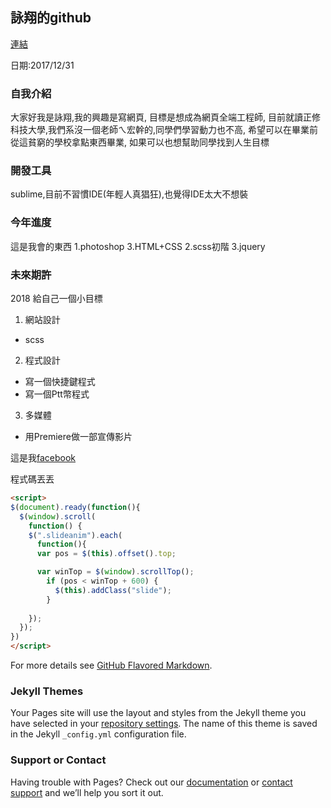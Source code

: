 ## 詠翔的github

[連結](https://satanbaby.github.io/satanbaby/)

日期:2017/12/31

### 自我介紹
大家好我是詠翔,我的興趣是寫網頁,
目標是想成為網頁全端工程師,
目前就讀正修科技大學,我們系沒一個老師ㄟ宏幹的,同學們學習動力也不高,
希望可以在畢業前從這貧窮的學校拿點東西畢業,
如果可以也想幫助同學找到人生目標

### 開發工具
sublime,目前不習慣IDE(年輕人真猖狂),也覺得IDE太大不想裝

### 今年進度
這是我會的東西
1.photoshop
3.HTML+CSS
2.scss初階
3.jquery

### 未來期許
2018 給自己一個小目標
1. 網站設計
+ scss
2. 程式設計
+ 寫一個快捷鍵程式
+ 寫一個Ptt幣程式
3. 多媒體
+ 用Premiere做一部宣傳影片



這是我[facebook](www.google.com)

程式碼丟丟
```Markdown
<script>
$(document).ready(function(){
  $(window).scroll(
    function() {
    $(".slideanim").each(
      function(){
      var pos = $(this).offset().top;

      var winTop = $(window).scrollTop();
        if (pos < winTop + 600) {
          $(this).addClass("slide");
        }
        
    });
  });
})
</script>
```
For more details see [GitHub Flavored Markdown](https://guides.github.com/features/mastering-markdown/).

### Jekyll Themes

Your Pages site will use the layout and styles from the Jekyll theme you have selected in your [repository settings](https://github.com/satanbaby/satanbaby/settings). The name of this theme is saved in the Jekyll `_config.yml` configuration file.

### Support or Contact

Having trouble with Pages? Check out our [documentation](https://help.github.com/categories/github-pages-basics/) or [contact support](https://github.com/contact) and we’ll help you sort it out.
